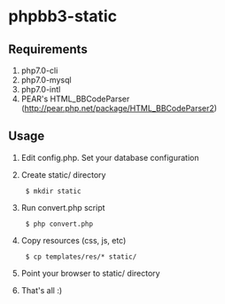# phpbb3-static

## Requirements

1. php7.0-cli
2. php7.0-mysql
3. php7.0-intl
4. PEAR's HTML\_BBCodeParser (http://pear.php.net/package/HTML_BBCodeParser2)

## Usage

1. Edit config.php. Set your database configuration

2. Create static/ directory

        $ mkdir static

3. Run convert.php script

        $ php convert.php

4. Copy resources (css, js, etc)

        $ cp templates/res/* static/

5. Point your browser to static/ directory

6. That's all :)
